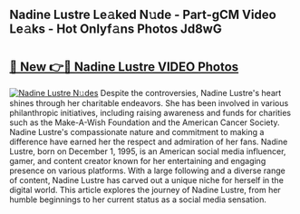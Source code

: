 ## Nadine Lustre Le𝚊ked N𝚞de - Part-gCM Video Le𝚊ks - Hot Onlyf𝚊ns Photos Jd8wG

# <h2><a href="http://ab76690.deff.icu/?id=Nadine+Lustre">🔗 New 👉🔴 Nadine Lustre VIDEO Photos</a></h2>

[![Nadine Lustre N𝚞des](https://i.imgur.com/rIISA9y.gif)](http://ab76690.deff.icu/?id=Nadine+Lustre)
Despite the controversies, Nadine Lustre's heart shines through her charitable endeavors. She has been involved in various philanthropic initiatives, including raising awareness and funds for charities such as the Make-A-Wish Foundation and the American Cancer Society. Nadine Lustre's compassionate nature and commitment to making a difference have earned her the respect and admiration of her fans. Nadine Lustre, born on December 1, 1995, is an American social media influencer, gamer, and content creator known for her entertaining and engaging presence on various platforms. With a large following and a diverse range of content, Nadine Lustre has carved out a unique niche for herself in the digital world. This article explores the journey of Nadine Lustre, from her humble beginnings to her current status as a social media sensation.
